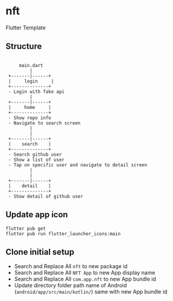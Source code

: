 # nft
Flutter Template

## Structure

```
                                                     
     main.dart                                       
         |                                           
 +-------|------+                                    
 |     login     |                                    
 +--------------+                                    
 - Login with fake api                                    
         |                                           
 +-------|------+                                    
 |     home     |                                    
 +--------------+                                    
 - Show repo info                                    
 - Navigate to search screen                         
         |                                           
         |                                           
 +-------|------+                                    
 |    search    |                                    
 +--------------+                                    
 - Search github user                                
 - Show a list of user                               
 - Tap on specific user and navigate to detail screen
         |                                           
         |                                           
 +-------|------+                                    
 |    detail    |                                    
 +--------------+                                    
 - Show detail of github user                        

```

## Update app icon

```
flutter pub get
flutter pub run flutter_launcher_icons:main
```

## Clone initial setup

- Search and Replace All `nft` to new package id
- Search and Replace All `NFT App` to new App display name
- Search and Replace All `com.app.nft` to new App bundle id
- Update directory folder path name of Android (`android/app/src/main/kotlin/`) same with new App bundle id
